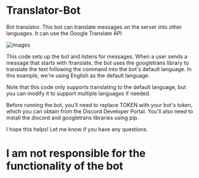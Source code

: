 # Translator-Bot
Bot translator. This bot can translate messages on the server into other languages. It can use the Google Translate API  

![images](https://user-images.githubusercontent.com/128980327/234071736-ee87ac44-ca85-4b33-9c05-492e02223af5.png)


This code sets up the bot and listens for messages. When a user sends a message that starts with !translate, the bot uses the googletrans library to translate the text following the command into the bot's default language. In this example, we're using English as the default language.

Note that this code only supports translating to the default language, but you can modify it to support multiple languages if needed.

Before running the bot, you'll need to replace TOKEN with your bot's token, which you can obtain from the Discord Developer Portal. You'll also need to install the discord and googletrans libraries using pip.

I hope this helps! Let me know if you have any questions.

# I am not responsible for the functionality of the bot


